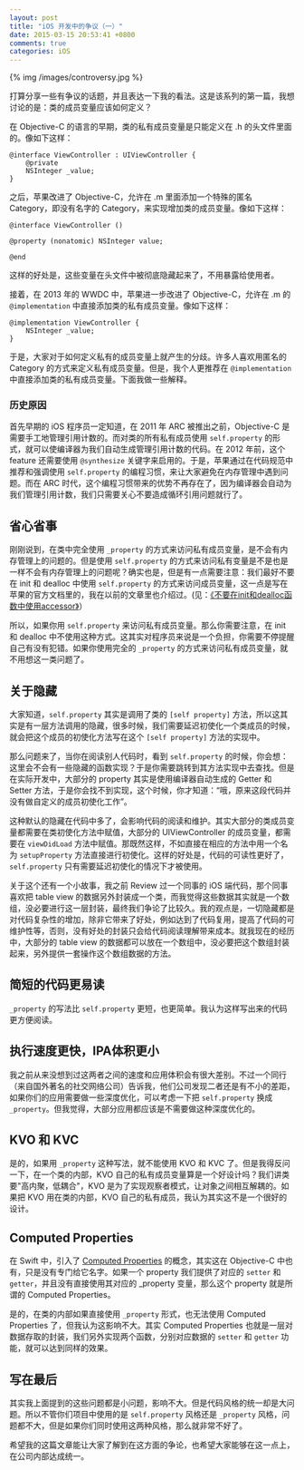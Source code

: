 ```yaml
---
layout: post
title: "iOS 开发中的争议（一）"
date: 2015-03-15 20:53:41 +0800
comments: true
categories: iOS
---
```


{% img /images/controversy.jpg %}

打算分享一些有争议的话题，并且表达一下我的看法。这是该系列的第一篇，我想讨论的是：类的成员变量应该如何定义？

在 Objective-C 的语言的早期，类的私有成员变量是只能定义在 .h 的头文件里面的。像如下这样：

```
@interface ViewController : UIViewController {
    @private
    NSInteger _value;
}
```

之后，苹果改进了 Objective-C，允许在 .m 里面添加一个特殊的匿名 Category，即没有名字的 Category，来实现增加类的成员变量。像如下这样：

```
@interface ViewController ()

@property (nonatomic) NSInteger value;

@end
```

这样的好处是，这些变量在头文件中被彻底隐藏起来了，不用暴露给使用者。

接着，在 2013 年的 WWDC 中，苹果进一步改进了 Objective-C，允许在 .m 的 
`@implementation` 中直接添加类的私有成员变量。像如下这样：

```
@implementation ViewController {
    NSInteger _value;
}
```

于是，大家对于如何定义私有的成员变量上就产生的分歧。许多人喜欢用匿名的 Category 的方式来定义私有成员变量。但是，我个人更推荐在 `@implementation` 中直接添加类的私有成员变量。下面我做一些解释。

### 历史原因

首先早期的 iOS 程序员一定知道，在 2011 年 ARC 被推出之前，Objective-C 是需要手工地管理引用计数的。而对类的所有私有成员使用 `self.property` 的形式，就可以使编译器为我们自动生成管理引用计数的代码。在 2012 年前，这个 feature 还需要使用 `@synthesize` 关键字来启用的。于是，苹果通过在代码规范中推荐和强调使用 `self.property` 的编程习惯，来让大家避免在内存管理中遇到问题。而在 ARC 时代，这个编程习惯带来的优势不再存在了，因为编译器会自动为我们管理引用计数，我们只需要关心不要造成循环引用问题就行了。

## 省心省事

刚刚说到，在类中完全使用 `_property` 的方式来访问私有成员变量，是不会有内存管理上的问题的。但是使用 `self.property` 的方式来访问私有变量是不是也是一样不会有内存管理上的问题呢？确实也是，但是有一点需要注意：我们最好不要在 init 和 dealloc 中使用 `self.property` 的方式来访问成员变量，这一点是写在苹果的官方文档里的，我在以前的文章里也介绍过。(见：[《不要在init和dealloc函数中使用accessor》](http://blog.devtang.com/blog/2011/08/10/do-not-use-accessor-in-init-and-dealloc-method/)）

所以，如果你用 `self.property` 来访问私有成员变量。那么你需要注意，在 init 和 dealloc 中不使用这种方式。这其实对程序员来说是一个负担，你需要不停提醒自己有没有犯错。如果你使用完全的 `_property` 的方式来访问私有成员变量，就不用想这一类问题了。

## 关于隐藏

大家知道，`self.property` 其实是调用了类的 `[self property]` 方法，所以这其实是有一层方法调用的隐藏，很多时候，我们需要延迟初使化一个类成员的时候，就会把这个成员的初使化方法写在这个 `[self property]` 方法的实现中。

那么问题来了，当你在阅读别人代码时，看到 `self.property` 的时候，你会想：这里会不会有一些隐藏的函数实现？于是你需要跳转到其方法实现中去查找。但是在实际开发中，大部分的 property 其实是使用编译器自动生成的 Getter 和 Setter 方法，于是你会找不到实现，这个时候，你才知道：“哦，原来这段代码并没有做自定义的成员初使化工作”。

这种默认的隐藏在代码中多了，会影响代码的阅读和维护。其实大部分的类成员变量都需要在类初使化方法中赋值，大部分的 UIViewController 的成员变量，都需要在 `viewDidLoad` 方法中赋值。那既然这样，不如直接在相应的方法中用一个名为 `setupProperty` 方法直接进行初使化。这样的好处是，代码的可读性更好了，`self.property` 只有需要延迟初使化的情况下才被使用。

关于这个还有一个小故事，我之前 Review 过一个同事的 iOS 端代码，那个同事喜欢把 table view 的数据另外封装成一个类，而我觉得这些数据其实就是一个数组，没必要进行这一层封装，最终我们争论了比较久。我的观点是，一切隐藏都是对代码复杂性的增加，除非它带来了好处，例如达到了代码复用，提高了代码的可维护性等，否则，没有好处的封装只会给代码阅读理解带来成本。就我现在的经历中，大部分的 table view 的数据都可以放在一个数组中，没必要把这个数组封装起来，另外提供一套操作这个数组数据的方法。

## 简短的代码更易读

`_property` 的写法比 `self.property` 更短，也更简单。我认为这样写出来的代码更方便阅读。

## 执行速度更快，IPA体积更小

我之前从来没想到过这两者之间的速度和应用体积会有很大差别。不过一个同行（来自国外著名的社交网络公司）告诉我，他们公司发现二者还是有不小的差距，如果你们的应用需要做一些深度优化，可以考虑一下把 `self.property` 换成 `_property`。但我觉得，大部分应用都应该是不需要做这种深度优化的。

## KVO 和 KVC

是的，如果用 `_property` 这种写法，就不能使用 KVO 和 KVC 了。但是我得反问一下，在一个类的内部，KVO 自己的私有成员变量算是一个好设计吗？我们讲类要"高内聚，低耦合"，KVO 是为了实现观察者模式，让对象之间相互解耦的。如果把 KVO 用在类的内部，KVO 自己的私有成员，我认为其实这不是一个很好的设计。

## Computed Properties

在 Swift 中，引入了 [Computed Properties](https://developer.apple.com/library/prerelease/ios/documentation/Swift/Conceptual/Swift_Programming_Language/Properties.html#//apple_ref/doc/uid/TP40014097-CH14-ID259) 的概念，其实这在 Objective-C 中也有，只是没有专门给它名字。如果一个 property 我们提供了对应的 `setter` 和 `getter`，并且没有直接使用其对应的 _property 变量，那么这个 property 就是所谓的 Computed Properties。

是的，在类的内部如果直接使用 `_property` 形式，也无法使用 Computed Properties 了，但我认为这影响不大。其实 Computed Properties 也就是一层对数据存取的封装，我们另外实现两个函数，分别对应数据的 `setter` 和 `getter` 功能，就可以达到同样的效果。

## 写在最后

其实我上面提到的这些问题都是小问题，影响不大。但是代码风格的统一却是大问题。所以不管你们项目中使用的是 `self.property` 风格还是 `_property` 风格，问题都不大，但是如果你们同时使用这两种风格，那么就非常不好了。

希望我的这篇文章能让大家了解到在这方面的争论，也希望大家能够在这一点上，在公司内部达成统一。

